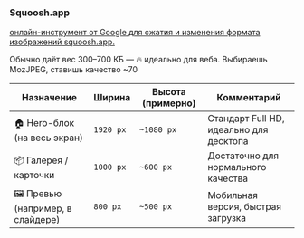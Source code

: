 ### Squoosh.app

[онлайн-инструмент от Google для сжатия и изменения формата изображений squoosh.app.](https://squoosh.app/)

Обычно даёт вес 300–700 КБ — 🔥 идеально для веба.
Выбираешь MozJPEG, ставишь качество ~70

| Назначение                      | Ширина    | Высота (примерно) | Комментарий                             |
| ------------------------------- | --------- | ----------------- | --------------------------------------- |
| 🏠 Hero-блок (на весь экран)    | `1920 px` | `~1080 px`        | Стандарт Full HD, идеально для десктопа |
| 📦 Галерея / карточки           | `1000 px` | `~600 px`         | Достаточно для нормального качества     |
| 🖼 Превью (например, в слайдере) | `800 px`  | `~500 px`         | Мобильная версия, быстрая загрузка      |
